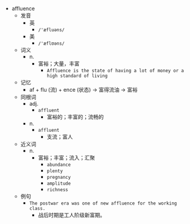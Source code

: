 - affluence
  - 发音
    - 英
      - `/'æfluəns/`
    - 美
      - `/'æflʊəns/`
  - 词义
    - n.
      - 富裕；大量，丰富
        - `Affluence is the state of having a lot of money or a high standard of living`
  - 记忆
    - af + flu (流) + ence (状态) → 富得流油 → 富裕
  - 同根词
    - adj.
      - `affluent`
        - 富裕的；丰富的；流畅的
    - n.
      - `affluent`
        - 支流；富人
  - 近义词
    - n.
      - 富裕；丰富；流入；汇聚
        - `abundance`
        - `plenty`
        - `pregnancy`
        - `amplitude`
        - `richness`
  - 例句
    - `The postwar era was one of new affluence for the working class.`
      - 战后时期是工人阶级新富期。

